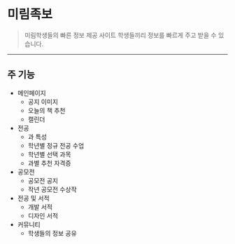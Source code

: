 # 미림족보
> 미림학생들의 빠른 정보 제공 사이트 학생들끼리 정보를 빠르게 주고 받을 수 있습니다. 
---
## 주 기능
* 메인페이지
    * 공지 이미지
    * 오늘의 책 추천
    * 캘린더
* 전공
    * 과 특성
    * 학년별 정규 전공 수업
    * 학년별 선택 과목 
    * 과별 추천 자격증
* 공모전
    * 공모전 공지
    * 작년 공모전 수상작
* 전공 및 서적
    * 개발 서적
    * 디자인 서적
* 커뮤니티
    * 학생들의 정보 공유